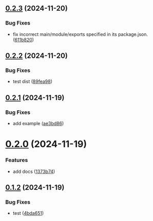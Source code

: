 ## [0.2.3](https://github.com/jmni-cn/jmni-until/compare/v0.2.2...v0.2.3) (2024-11-20)


### Bug Fixes

* fix incorrect main/module/exports specified in its package.json. ([611b820](https://github.com/jmni-cn/jmni-until/commit/611b820744138ad252f2ade55d013b3366e97958))

## [0.2.2](https://github.com/jmni-cn/jmni-until/compare/v0.2.1...v0.2.2) (2024-11-20)


### Bug Fixes

* test dist ([89fea98](https://github.com/jmni-cn/jmni-until/commit/89fea987a0a6da7ec170b3e6010fcac30a81e4ca))

## [0.2.1](https://github.com/jmni-cn/jmni-until/compare/v0.2.0...v0.2.1) (2024-11-19)


### Bug Fixes

* add example ([ae3bd86](https://github.com/jmni-cn/jmni-until/commit/ae3bd8695ade28115c49c0ef234f3d0277bdd4ed))

# [0.2.0](https://github.com/jmni-cn/jmni-until/compare/v0.1.2...v0.2.0) (2024-11-19)


### Features

* add docs ([1373b74](https://github.com/jmni-cn/jmni-until/commit/1373b7418aff88d58953f40f633c8a03debbb31c))

## [0.1.2](https://github.com/jmni-cn/jmni-until/compare/v0.1.1...v0.1.2) (2024-11-19)


### Bug Fixes

* test ([4bda651](https://github.com/jmni-cn/jmni-until/commit/4bda6510b1db44b10c0c2cfd58eed5123be81bca))
